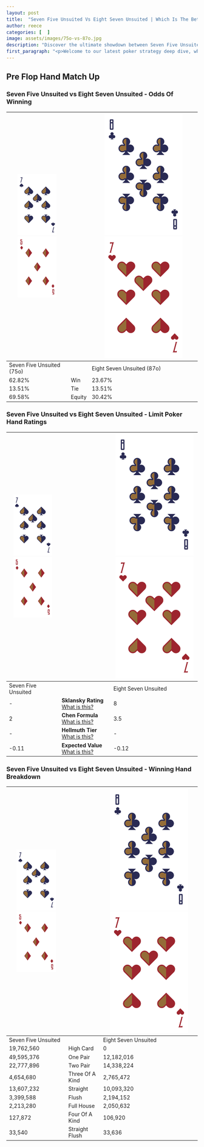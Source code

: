 ```yaml
---
layout: post
title:  "Seven Five Unsuited Vs Eight Seven Unsuited | Which Is The Better Hand In Poker? A Complete Guide"
author: reece
categories: [  ]
image: assets/images/75o-vs-87o.jpg
description: "Discover the ultimate showdown between Seven Five Unsuited and Eight Seven Unsuited in poker! Uncover the odds, strategies, and scenarios where one hand triumphs over the other. Get ready to up your poker game with this thrilling analysis."
first_paragraph: "<p>Welcome to our latest poker strategy deep dive, where we're pitting two distinct hands against each other in a high-stakes showdown: Seven Five Unsuited vs Eight Seven Unsuited.</p><p>In the dynamic world of poker, every decision counts, and knowing which hand holds the upper hand is key to your success at the table.</p><p>In this article, we'll dissect these two hands, explore the scenarios where one dominates the other, and equip you with the knowledge to make strategic choices that can tip the odds in your favor.</p><p>Get ready to unravel the intriguing dynamics of these poker hands and elevate your game to new heights.</p>"
---
```




[comment]: # (sp0)

## Pre Flop Hand Match Up

<div class="table hand-ratings" markdown="1"> 



### Seven Five Unsuited vs Eight Seven Unsuited - Odds Of Winning


    
| ![image info](assets/images/hand1/7.png) ![image info](assets/images/hand1/5o.png) |  | ![image info](assets/images/hand2/8.png) ![image info](assets/images/hand2/7o.png) |
| -------- | -------- | -------- |
| Seven Five Unsuited (75o) |  | Eight Seven Unsuited (87o) |
| 62.82% | Win | 23.67% |
| 13.51% | Tie | 13.51% |
| 69.58% | Equity | 30.42% |




[comment]: # (sp1)



### Seven Five Unsuited vs Eight Seven Unsuited - Limit Poker Hand Ratings


    
| ![image info](assets/images/hand1/7.png) ![image info](assets/images/hand1/5o.png) |  | ![image info](assets/images/hand2/8.png) ![image info](assets/images/hand2/7o.png) |
| -------- | -------- | -------- |
| Seven Five Unsuited |  | Eight Seven Unsuited |
| - | **Sklansky Rating** [What is this?](/sklansky-rating-explained) | 8 |
| 2 | **Chen Formula** [What is this?](/chen-formula-explained) | 3.5 |
| - | **Hellmuth Tier** [What is this?](/Hellmuth-tier-explained) | - |
| -0.11 | **Expected Value** [What is this?](/expected-value-explained) | -0.12 |




[comment]: # (sp2)



### Seven Five Unsuited vs Eight Seven Unsuited - Winning Hand Breakdown


    
| ![image info](assets/images/hand1/7.png) ![image info](assets/images/hand1/5o.png) |  | ![image info](assets/images/hand2/8.png) ![image info](assets/images/hand2/7o.png) |
| -------- | -------- | -------- |
| Seven Five Unsuited |  | Eight Seven Unsuited |
| 19,762,560 | High Card | 0 |
| 49,595,376 | One Pair | 12,182,016 |
| 22,777,896 | Two Pair | 14,338,224 |
| 4,654,680 | Three Of A Kind | 2,765,472 |
| 13,607,232 | Straight | 10,093,320 |
| 3,399,588 | Flush | 2,194,152 |
| 2,213,280 | Full House | 2,050,632 |
| 127,872 | Four Of A Kind | 106,920 |
| 33,540 | Straight Flush | 33,636 |




[comment]: # (sp3)



</div>

[comment]: # (sp4)



[comment]: # (sp5)

